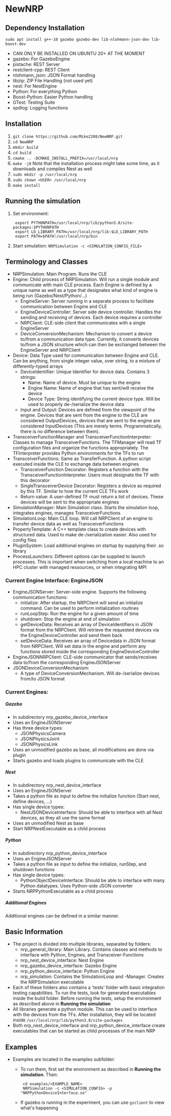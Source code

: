 # NewNRP

## Dependency Installation

    sudo apt install g++-10 gazebo gazebo-dev lib-nlohmann-json-dev lib-boost-dev
    
 - CAN ONLY BE INSTALLED ON UBUNTU 20+ AT THE MOMENT
 - gazebo: For GazeboEngine
 - pistache: REST Server
 - restclient-cpp: REST Client
 - nlohmann_json: JSON Format handling
 - libzip: ZIP File Handling (not used yet)
 - nest: For NestEngine
 - Python: For everything Python
 - Boost-Python: Easier Python handling
 - GTest: Testing Suite
 - spdlog: Logging functions

## Installation

 1. `git clone https://github.com/Mike2208/NewNRP.git`
 2. `cd NewNRP`
 3. `mkdir build`
 4. `cd build`
 5. `cmake .. -DCMAKE_INSTALL_PREFIX=/usr/local/nrp`
 6. `make -j8`
     Note that the installation process might take some time, as it downloads and compiles Nest as well
 7. `sudo mkdir -p /usr/local/nrp`
 8. `sudo chown <USER> /usr/local/nrp`
 9. `make install`

## Running the simulation

 1. Set environment:
 
		 export PYTHONPATH=/usr/local/nrp/lib/python3.8/site-packages:$PYTHONPATH
		 export LD_LIBRARY_PATH=/usr/local/nrp/lib:$LD_LIBRARY_PATH
		 export PATH=$PATH:/usr/local/nrp/bin
      	
 3. Start simulation:
	`NRPSimulation -c <SIMULATION_CONFIG_FILE>`

## Terminology and Classes

 - NRPSimulation: Main Program. Runs the CLE
 - Engine: Child process of NRPSimulation. Will run a single module and communicate with main CLE process. Each Engine is defined by a unique name as well as a type that designates what kind of engine is being run (Gazebo/Nest/Python/...)
	 - EngineServer: Server running in a separate process to facilitate communication between Engine and CLE
	 - EngineDeviceController: Server side device controller. Handles the sending and receiving of devices. Each device requires a controller
	 - NRPClient: CLE-side client that communicates with a single EngineServer
	 - DeviceConversionMechanism: Mechanism to convert a device to/from a communication data type. Currently, it converts devices to/from a JSON structure which can then be exchanged between the EngineServer and NRPClient
 - Device: Data Type used for communication between Engine and CLE. Can be anything, from single integer value, over string, to a mixture of differently-typed arrays
	 - DeviceIdentifier: Unique Identifier for device data. 
	Contains 3 strings:
		 - Name: Name of device. Must be unique to the engine
		 - Engine Name: Name of engine that has sent/will receive the device
		 - Device Type: String identifying the current device type. Will be used to properly de-/serialize the device data
	 - Input and Output: Devices are defined from the viewpoint of the engine. Devices that are sent from the engine to the CLE are considered OutputDevices, devices that are sent to the engine are considered InputDevices (This are merely terms. Programmatically, there is no difference between them).
 - TransceiverFunctionManager and TransceiverFunctionInterpreter: Classes to manage TransceiverFunctions. The TFManager will read TF configuration files and organize the functions appropriately. The TFInterpreter provides Python environments for the TFs to run
 - TransceiverFunctions: Same as TransferFunction. A python script executed inside the CLE to exchange data between engines
	 - TransceiverFunction Decorator: Registers a function with the TransceiverFunctionInterpreter. Users must designate the TF with this decorator
	 - SingleTransceiverDevice Decorator: Registers a device as required by this TF. Similar to how the current CLE TFs work
	 - Return value: A user-defined TF must return a list of devices. These devices will be sent to the appropriate engines
 - SimulationManager: Main Simulation class. Starts the simulation loop, integrates engines, manages TransceiverFunctions
 - SimulationLoop: Main CLE loop. Will call NRPClient of an engine to transfer device data as well as TransceiverFunctions
 - PropertyTemplate: A C++ template class to create devices with structured data. Used to make de-/serialization easier. Also used for config files
 - PluginSystem: Load additional engines on startup by supplying their .so library
 - ProcessLaunchers: Different options can be supplied to launch processes. This is important when switching from a local machine to an HPC cluster with managed ressources, or when integrating MPI

### Current Engine Interface: EngineJSON

 - EngineJSONServer: Server-side engine. 
   Supports the following communication functions:
	 - initialize: After startup, the NRPClient will send an initialize command. Can be used to perform initialization routines
	 - runLoopStep: Run the engine for a given amount of time
	 - shutdown: Stop the engine at end of simulation
	 - getDeviceData: Receives an array of DeviceIdentifiers in JSON format from the NRPClient. Will retrieve the requested devices via the EngineDeviceController and send them back
	 - setDeviceData: Receives an array of Devicedata in JSON format from NRPClient. Will set data in the engine and perform any functions stored inside the corresponding EngineDeviceController
 - EngineJSONNRPClient: CLE-side communicator that sends/receives data to/from the corresponding EngineJSONServer
 - JSONDeviceConversionMechanism:
	 - A type of DeviceConversionMechanism. Will de-/serialize devices from/to JSON format

### Current Engines:

##### Gazebo

 - In subdirectory nrp_gazebo_device_interface
 - Uses an EngineJSONServer
 - Has three device types:
	 - JSONPhysicsCamera
	 - JSONPhysicsJoint
	 - JSONPhysicsLink
 - Uses an unmodified gazebo as base, all modifications are done via plugin
 - Starts gazebo and loads plugins to communicate with the CLE

##### Nest
 - In subdirectory nrp_nest_device_interface
 - Uses an EngineJSONServer
 - Takes a python file as input to define the initialize function (Start nest, define devices, ...)
 - Has single device types:
	 - NestJSONDeviceInterface: Should be able to interface with all Nest devices, as they all use the same format
 - Uses an unmodified Nest as base
 - Start NRPNestExecutable as a child process

##### Python
 - In subdirectory nrp_python_device_interface
 - Uses an EngineJSONServer
 - Takes a python file as input to define the initialize, runStep, and shutdown functions
 - Has single device types:
	 - PythonObjectDeviceInterface: Should be able to interface with many Python datatypes. Uses Python-side JSON converter
 - Starts NRPPythonExecutable as a child process

##### Additional Engines
Additional engines can be defined in a similar manner. 

## Basic Information

 - The project is divided into multiple libraries, separated by folders:
	 - nrp_general_library: Main Library. Contains classes and methods to interface with Python, Engines, and Transceiver-Functions
	 - nrp_nest_device_interface: Nest Engine
	 - nrp_gazebo_device_interface: Gazebo Engine
	 - nrp_python_device_interface: Python Engine
	 - nrp_simulation: Contains the SimulationLoop and -Manager. Creates the NRPSimulation executable
 - Each of these folders also contains a 'tests' folder with basic integration testing capabilities. To run the tests, look for generated executables inside the build folder. Before running the tests, setup the environment as described above in **Running the simulation**
 - All libraries generate a python module. This can be used to interface with the devices from the TFs. After installation, they will be located inside `/usr/local/nrp/lib/python3.8/site-packages`
 - Both nrp_nest_device_interface and nrp_python_device_interface create executables that can be started as child processes of the main NRP

## Examples

 - Examples are located in the examples subfolder:
	 - To run them, first set the environment as described in **Running the simulation**. Then:

			cd examples/<EXAMPLE_NAME>
			NRPSimulation -c <SIMULATION_CONFIG> -p "NRPPythonDeviceInterface.so"
			
	 - If gazebo is running in the experiment, you can use `gzclient` to view what's happening

